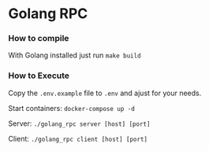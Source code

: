# Golang RPC

### How to compile

With Golang installed just run `make build`

### How to Execute

Copy the `.env.example` file to `.env` and ajust for your needs.

Start containers: `docker-compose up -d`

Server: `./golang_rpc server [host] [port]`

Client: `./golang_rpc client [host] [port]`
